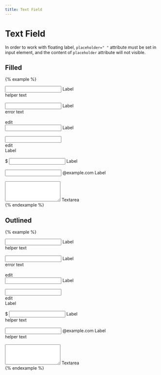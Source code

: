 ```yaml
---
title: Text Field
---
```


# Text Field

In order to work with floating label, `placeholder=" "` attribute must be set in input element, and the content of `placeholder` attribute will not visible.

## Filled

{% example %}
<div class="text-field text-field--filled">
  <div class="text-field__container">
    <input type="text" name="" value="" placeholder=" ">
    <label class="text-field__label">Label</label>
  </div>
  <div class="text-field__helper-text">
    helper text
  </div>
</div>

<br>

<div class="text-field text-field--filled text-field--error">
  <div class="text-field__container">
    <input type="text" name="" value="" placeholder=" ">
    <label class="text-field__label">Label</label>
  </div>
  <div class="text-field__helper-text">
    error text
  </div>
</div>

<br>

<div class="text-field text-field--filled text-field--with-leading-icon">
  <div class="text-field__container">
    <div class="text-field__leading-icon">
      <span class="material-icons">edit</span>
    </div>
    <input type="text" name="" value="" placeholder=" ">
    <label class="text-field__label">Label</label>
  </div>
</div>

<br>

<div class="text-field text-field--filled text-field--with-trailing-icon">
  <div class="text-field__container">
    <input type="text" name="" value="" placeholder=" ">
    <div class="text-field__trailing-icon">
      <span class="material-icons">edit</span>
    </div>
    <label class="text-field__label">Label</label>
  </div>
</div>

<br>

<div class="text-field text-field--filled text-field--with-prefix-text">
  <div class="text-field__container">
    <label class="text-field__prefix-text">
      $
    </label>
    <input type="text" name="" value="" placeholder=" ">
    <label class="text-field__label">Label</label>
  </div>
</div>

<br>

<div class="text-field text-field--filled text-field--with-suffix-text">
  <div class="text-field__container">
    <input type="text" name="" value="" placeholder=" " class="text-align-right">
    <label class="text-field__suffix-text">
      @example.com
    </label>
    <label class="text-field__label">Label</label>
  </div>
</div>

<br>

<div class="text-field text-field--filled">
  <div class="text-field__container">
    <textarea placeholder=" " rows="4"></textarea>
    <label class="text-field__label">Textarea</label>
  </div>
</div>
{% endexample %}

## Outlined

{% example %}
<div class="text-field text-field--outlined">
  <div class="text-field__container">
    <input type="text" name="" value="" placeholder=" ">
    <label class="text-field__label">Label</label>
  </div>
  <div class="text-field__helper-text">
    helper text
  </div>
</div>

<br>

<div class="text-field text-field--outlined text-field--error">
  <div class="text-field__container">
    <input type="text" name="" value="" placeholder=" ">
    <label class="text-field__label">Label</label>
  </div>
  <div class="text-field__helper-text">
    error text
  </div>
</div>

<br>

<div class="text-field text-field--outlined text-field--with-leading-icon">
  <div class="text-field__container">
    <div class="text-field__leading-icon">
      <span class="material-icons">edit</span>
    </div>
    <input type="text" name="" value="" placeholder=" ">
    <label class="text-field__label">Label</label>
  </div>
</div>

<br>

<div class="text-field text-field--outlined text-field--with-trailing-icon">
  <div class="text-field__container">
    <input type="text" name="" value="" placeholder=" ">
    <div class="text-field__trailing-icon">
      <span class="material-icons">edit</span>
    </div>
    <label class="text-field__label">Label</label>
  </div>
</div>

<br>

<div class="text-field text-field--outlined text-field--with-prefix-text">
  <div class="text-field__container">
    <label class="text-field__prefix-text">
      $
    </label>
    <input type="text" name="" value="" placeholder=" ">
    <label class="text-field__label">Label</label>
  </div>
  <div class="text-field__helper-text">
    helper text
  </div>
</div>

<br>

<div class="text-field text-field--outlined text-field--with-suffix-text">
  <div class="text-field__container">
    <input type="text" name="" value="" placeholder=" " class="text-align-right">
    <label class="text-field__suffix-text">
      @example.com
    </label>
    <label class="text-field__label">Label</label>
  </div>
  <div class="text-field__helper-text">
    helper text
  </div>
</div>

<br>

<div class="text-field text-field--outlined">
  <div class="text-field__container">
    <textarea placeholder=" " rows="4"></textarea>
    <label class="text-field__label">Textarea</label>
  </div>
</div>
{% endexample %}
